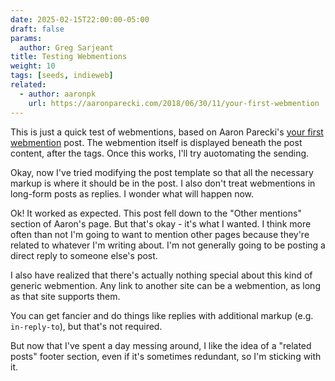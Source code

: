 ```yaml
---
date: 2025-02-15T22:00:00-05:00
draft: false
params:
  author: Greg Sarjeant
title: Testing Webmentions
weight: 10
tags: [seeds, indieweb]
related:
  - author: aaronpk
    url: https://aaronparecki.com/2018/06/30/11/your-first-webmention
---
```


This is just a quick test of webmentions, based on Aaron Parecki's [your first webmention](https://aaronparecki.com/2018/06/30/11/your-first-webmention) post. The webmention itself is displayed beneath the post content, after the tags. Once this works, I'll try auotomating the sending.

Okay, now I've tried modifying the post template so that all the necessary markup is where it should be in the post. I also don't treat webmentions in long-form posts as replies. I wonder what will happen now.

Ok! It worked as expected. This post fell down to the "Other mentions" section of Aaron's page. But that's okay - it's what I wanted. I think more often than not I'm going to want to mention other pages because they're related to whatever I'm writing about. I'm not generally going to be posting a direct reply to someone else's post.

I also have realized that there's actually nothing special about this kind of generic webmention. Any link to another site can be a webmention, as long as that site supports them.

You can get fancier and do things like replies with additional markup (e.g. `in-reply-to`), but that's not required.

But now that I've spent a day messing around, I like the idea of a "related posts" footer section, even if it's sometimes redundant, so I'm sticking with it.